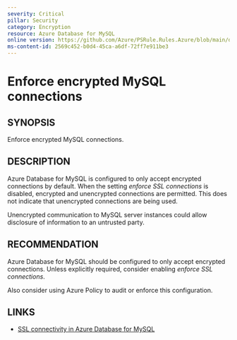 ```yaml
---
severity: Critical
pillar: Security
category: Encryption
resource: Azure Database for MySQL
online version: https://github.com/Azure/PSRule.Rules.Azure/blob/main/docs/en/rules/Azure.MySQL.UseSSL.md
ms-content-id: 2569c452-b0d4-45ca-a6df-72ff7e911be3
---
```


# Enforce encrypted MySQL connections

## SYNOPSIS

Enforce encrypted MySQL connections.

## DESCRIPTION

Azure Database for MySQL is configured to only accept encrypted connections by default.
When the setting _enforce SSL connections_ is disabled, encrypted and unencrypted connections are permitted.
This does not indicate that unencrypted connections are being used.

Unencrypted communication to MySQL server instances could allow disclosure of information to an untrusted party.

## RECOMMENDATION

Azure Database for MySQL should be configured to only accept encrypted connections.
Unless explicitly required, consider enabling _enforce SSL connections_.

Also consider using Azure Policy to audit or enforce this configuration.

## LINKS

- [SSL connectivity in Azure Database for MySQL](https://docs.microsoft.com/en-us/azure/mysql/concepts-ssl-connection-security)
